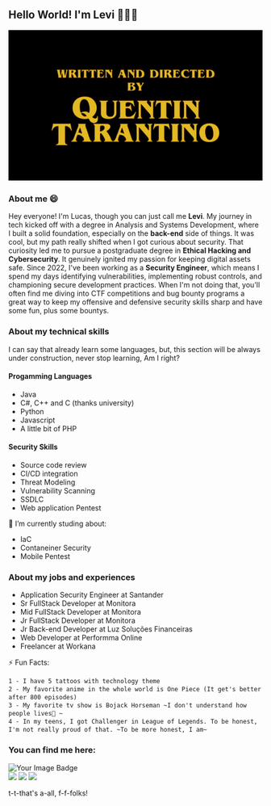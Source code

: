 ## Hello World! I'm Levi 👨🏻‍💻

![GitHub Logo](/bannerpicture.png)

### About me 😄
Hey everyone! I'm Lucas, though you can just call me **Levi**.
My journey in tech kicked off with a degree in Analysis and Systems Development, where I built a solid foundation, especially on the **back-end** side of things. It was cool, but my path really shifted when I got curious about security.
That curiosity led me to pursue a postgraduate degree in **Ethical Hacking and Cybersecurity**. It genuinely ignited my passion for keeping digital assets safe. Since 2022, I've been working as a **Security Engineer**, which means I spend my days identifying vulnerabilities, implementing robust controls, and championing secure development practices. When I'm not doing that, you'll often find me diving into CTF competitions and bug bounty programs a great way to keep my offensive and defensive security skills sharp and have some fun, plus some bountys.


### About my technical skills
I can say that already learn some languages, but, this section will be always under construction, never stop learning, Am I right?
#### Progamming Languages 
- Java 
- C#, C++ and C (thanks university)
- Python 
- Javascript
- A little bit of PHP 

#### Security Skills 
- Source code review 
- CI/CD integration 
- Threat Modeling 
- Vulnerability Scanning 
- SSDLC 
- Web application Pentest 

🌱 I’m currently studing about: 
- IaC
- Contaneiner Security
- Mobile Pentest

### About my jobs and experiences 
- Application Security Engineer at Santander
- Sr FullStack Developer at Monitora
- Mid FullStack Developer at Monitora
- Jr FullStack Developer at Monitora
- Jr Back-end Developer at Luz Soluções Financeiras
- Web Developer at Performma Online 
- Freelancer at Workana 

⚡ Fun Facts:
```
1 - I have 5 tattoos with technology theme
2 - My favorite anime in the whole world is One Piece (It get's better after 800 episodes) 
3 - My favorite tv show is Bojack Horseman ~I don't understand how people lives🐴 ~
4 - In my teens, I got Challenger in League of Legends. To be honest, I'm not really proud of that. ~To be more honest, I am~
```


 ### You can find me here: 

<img src="https://tryhackme-badges.s3.amazonaws.com/leviatan.png" alt="Your Image Badge" />

<div>
    <a href="https://www.linkedin.com/in/lucaslevi/" target="_blank"><img src="https://img.shields.io/badge/-LinkedIn-%230077B5?style=for-the-badge&logo=linkedin&logoColor=white" target="_blank"></a>
    <a href="mailto:lucas.lsl12@gmail.com" target="_blank"><img src="https://img.shields.io/badge/Gmail-D14836?style=for-the-badge&logo=gmail&logoColor=white" target="_blank"></a>
    <a href="https://www.instagram.com/lucas.levii/" target="_blank"><img src="https://img.shields.io/badge/-Instagram-%23E4405F?style=for-the-badge&logo=instagram&logoColor=white" target="_blank"></a>
</div> 

t-t-that's a-all, f-f-folks! 




